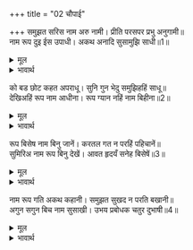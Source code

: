 +++
title = "02 चौपाई"

+++
समुझत सरिस नाम अरु नामी। प्रीति परसपर प्रभु अनुगामी॥  
नाम रूप दुइ ईस उपाधी। अकथ अनादि सुसामुझि साधी॥1॥  

<details><summary>मूल</summary>

समुझत सरिस नाम अरु नामी। प्रीति परसपर प्रभु अनुगामी॥  
नाम रूप दुइ ईस उपाधी। अकथ अनादि सुसामुझि साधी॥1॥  
</details>

<details><summary>भावार्थ</summary>

समझने में नाम और नामी दोनों एक से हैं, किन्तु दोनों में परस्पर स्वामी और सेवक के समान प्रीति है (अर्थात्‌ नाम और नामी में पूर्ण एकता होने पर भी जैसे स्वामी के पीछे सेवक चलता है, उसी प्रकार नाम के पीछे नामी चलते हैं। प्रभु श्री रामजी अपने 'राम' नाम का ही अनुगमन करते हैं (नाम लेते ही वहाँ आ जाते हैं)। नाम और रूप दोनों ईश्वर की उपाधि हैं, ये (भगवान के नाम और रूप) दोनों अनिर्वचनीय हैं, अनादि हैं और सुन्दर (शुद्ध भक्तियुक्त) बुद्धि से ही इनका (दिव्य अविनाशी) स्वरूप जानने में आता है॥1॥  
</details>

को बड छोट कहत अपराधू। सुनि गुन भेदु समुझिहहिं साधू॥  
देखिअहिं रूप नाम आधीना। रूप ग्यान नहिं नाम बिहीना॥2॥  

<details><summary>मूल</summary>

को बड छोट कहत अपराधू। सुनि गुन भेदु समुझिहहिं साधू॥  
देखिअहिं रूप नाम आधीना। रूप ग्यान नहिं नाम बिहीना॥2॥  
</details>

<details><summary>भावार्थ</summary>

इन (नाम और रूप) में कौन बडा है, कौन छोटा, यह कहना तो अपराध है। इनके गुणों का तारतम्य (कमी-बेशी) सुनकर साधु पुरुष स्वयं ही समझ लेङ्गे। रूप नाम के अधीन देखे जाते हैं, नाम के बिना रूप का ज्ञान नहीं हो सकता॥2॥  
</details>

रूप बिसेष नाम बिनु जानें। करतल गत न परहिं पहिचानें॥  
सुमिरिअ नाम रूप बिनु देखें। आवत हृदयँ सनेह बिसेषें॥3॥  

<details><summary>मूल</summary>

रूप बिसेष नाम बिनु जानें। करतल गत न परहिं पहिचानें॥  
सुमिरिअ नाम रूप बिनु देखें। आवत हृदयँ सनेह बिसेषें॥3॥  
</details>

<details><summary>भावार्थ</summary>

कोई सा विशेष रूप बिना उसका नाम जाने हथेली पर रखा हुआ भी पहचाना नहीं जा सकता और रूप के बिना देखे भी नाम का स्मरण किया जाए तो विशेष प्रेम के साथ वह रूप हृदय में आ जाता है॥3॥  
</details>

नाम रूप गति अकथ कहानी। समुझत सुखद न परति बखानी॥  
अगुन सगुन बिच नाम सुसाखी। उभय प्रबोधक चतुर दुभाषी॥4॥  

<details><summary>मूल</summary>

नाम रूप गति अकथ कहानी। समुझत सुखद न परति बखानी॥  
अगुन सगुन बिच नाम सुसाखी। उभय प्रबोधक चतुर दुभाषी॥4॥  
</details>

<details><summary>भावार्थ</summary>

नाम और रूप की गति की कहानी (विशेषता की कथा) अकथनीय है। वह समझने में सुखदायक है, परन्तु उसका वर्णन नहीं किया जा सकता। निर्गुण और सगुण के बीच में नाम सुन्दर साक्षी है और दोनों का यथार्थ ज्ञान कराने वाला चतुर दुभाषिया है॥4॥
</details>

